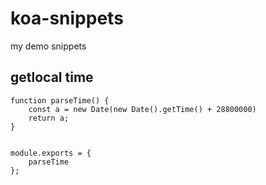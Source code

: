 # koa-snippets
my demo snippets


## getlocal time 

```
function parseTime() {
    const a = new Date(new Date().getTime() + 28800000)
    return a;
}


module.exports = {
    parseTime
};
```
